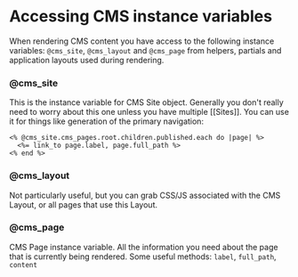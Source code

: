 # Accessing CMS instance variables

When rendering CMS content you have access to the following instance variables: `@cms_site`, `@cms_layout` and `@cms_page` from helpers, partials and application layouts used during rendering.

### @cms_site

This is the instance variable for CMS Site object. Generally you don't really need to worry about this one unless you have multiple [[Sites]]. You can use it for things like generation of the primary navigation:

    <% @cms_site.cms_pages.root.children.published.each do |page| %>
      <%= link_to page.label, page.full_path %>
    <% end %>
    
### @cms_layout
Not particularly useful, but you can grab CSS/JS associated with the CMS Layout, or all pages that use this Layout.

### @cms_page
CMS Page instance variable. All the information you need about the page that is currently being rendered. Some useful methods: `label`, `full_path`, `content`

    
